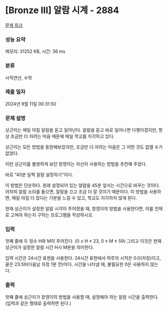 # [Bronze III] 알람 시계 - 2884 

[문제 링크](https://www.acmicpc.net/problem/2884) 

### 성능 요약

메모리: 31252 KB, 시간: 36 ms

### 분류

사칙연산, 수학

### 제출 일자

2024년 9월 11일 00:31:50

### 문제 설명

<p>상근이는 매일 아침 알람을 듣고 일어난다. 알람을 듣고 바로 일어나면 다행이겠지만, 항상 조금만 더 자려는 마음 때문에 매일 학교를 지각하고 있다.</p>

<p>상근이는 모든 방법을 동원해보았지만, 조금만 더 자려는 마음은 그 어떤 것도 없앨 수가 없었다.</p>

<p>이런 상근이를 불쌍하게 보던 창영이는 자신이 사용하는 방법을 추천해 주었다.</p>

<p>바로 "45분 일찍 알람 설정하기"이다.</p>

<p>이 방법은 단순하다. 원래 설정되어 있는 알람을 45분 앞서는 시간으로 바꾸는 것이다. 어차피 알람 소리를 들으면, 알람을 끄고 조금 더 잘 것이기 때문이다. 이 방법을 사용하면, 매일 아침 더 잤다는 기분을 느낄 수 있고, 학교도 지각하지 않게 된다.</p>

<p>현재 상근이가 설정한 알람 시각이 주어졌을 때, 창영이의 방법을 사용한다면, 이를 언제로 고쳐야 하는지 구하는 프로그램을 작성하시오.</p>

### 입력 

 <p>첫째 줄에 두 정수 H와 M이 주어진다. (0 ≤ H ≤ 23, 0 ≤ M ≤ 59) 그리고 이것은 현재 상근이가 설정한 알람 시간 H시 M분을 의미한다.</p>

<p>입력 시간은 24시간 표현을 사용한다. 24시간 표현에서 하루의 시작은 0:0(자정)이고, 끝은 23:59(다음날 자정 1분 전)이다. 시간을 나타낼 때, 불필요한 0은 사용하지 않는다.</p>

### 출력 

 <p>첫째 줄에 상근이가 창영이의 방법을 사용할 때, 설정해야 하는 알람 시간을 출력한다. (입력과 같은 형태로 출력하면 된다.)</p>

